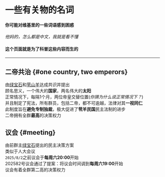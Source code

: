 # 一些有关物的名词
#### 你可能对维基里的一些词语感到困惑<br>
*他妈的，怎么都是中文，我就是看不懂*<br>
#### 这个页面就是为了科普这些内容而生的<br>
---
## 二帝共治 {#one country, two emperors}
由[绿宝石](../name/name.md#emerald)和[茕山羊](../name/name.md#goat)达成共识并提出   
顾名思义，一个伟大的**国家**，两名伟大的**太阳**   
正常情况下，每隔1个月，两位帝皇交替位置(*你猜为什么说正常情况下？*)  
并且制定了宪法，所有群员，包括二帝，都不可逾越，法律对其**一视同仁**  
此制度旨在**避免专制独裁**，极大促进了**茕羊民国**民主法制的进步  
二帝拥有全群**最高**的决策权力  

## 议会 {#meeting}
由前群主[绿宝石](../name/name.md#emerald)提出的民主决策方案  
类似于人大会议  
`2025/8/2`之前议会于**每周六20:00**开始  
202582号议会通过了提案：将议会时间调到**每周六19:00**开始  
议会有着全群第二高的决策权力 

 <script>
// 页面加载完成后开始定期执行
window.addEventListener('load', () => {
  console.log("Live2D waifu script loaded.");
  
  // 初始执行一次
  updateWaifuStyle();

  // 每隔 1 秒检查一次 modelId 是否发生变化（例如其他脚本修改了 localStorage）
  setInterval(() => {
    console.log("running");
    updateWaifuStyle();
  }, 1000);
});
  </script>
<div id="giscus"></div>
<script src="https://giscus.app/client.js"
        data-repo="nomdn/GoatBook-Source"
        data-repo-id="R_kgDOPXYjCw"
        data-category="General"
        data-category-id="DIC_kwDOPXYjC84Ctwim"
        data-mapping="title"
        data-strict="0"
        data-reactions-enabled="1"
        data-emit-metadata="0"
        data-input-position="top"
        data-theme="preferred_color_scheme"
        data-lang="zh-CN"
        crossorigin="anonymous"
        async>
</script>

